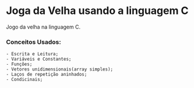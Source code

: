 # Joga da Velha usando a linguagem C
 Jogo da velha na linguagem C.
   ### Conceitos Usados:
    - Escrita e Leitura;
    - Variáveis e Constantes;
    - Funções;
    - Vetores unidimensionais(array simples);
    - Laços de repetição aninhados;
    - Condicinais;
